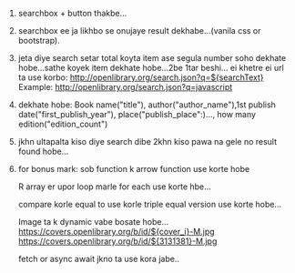 1. searchbox + button thakbe...

2. searchbox ee ja likhbo se onujaye result dekhabe...(vanila css or bootstrap).

3. jeta diye search setar total koyta item ase segula number soho dekhate hobe...sathe koyek item dekhate hobe...2be 1tar beshi... ei khetre ei url ta use korbo: http://openlibrary.org/search.json?q=${searchText}
Example: http://openlibrary.org/search.json?q=javascript

4. dekhate hobe: Book name("title"), author("author_name"),1st publish date("first_publish_year"), place("publish_place":)..., how many edition("edition_count")

5. jkhn ultapalta kiso diye search dibe 2khn kiso pawa na gele no result found hobe...

6. for bonus mark:
    sob function k arrow function use korte hobe

    R array er upor loop marle for each use korte hbe...

    compare korle equal to use korle triple equal version use korte hobe...

    Image ta k dynamic vabe bosate hobe...
    https://covers.openlibrary.org/b/id/${cover_i}-M.jpg
    https://covers.openlibrary.org/b/id/${3131381}-M.jpg

    fetch or async await jkno ta use kora jabe..